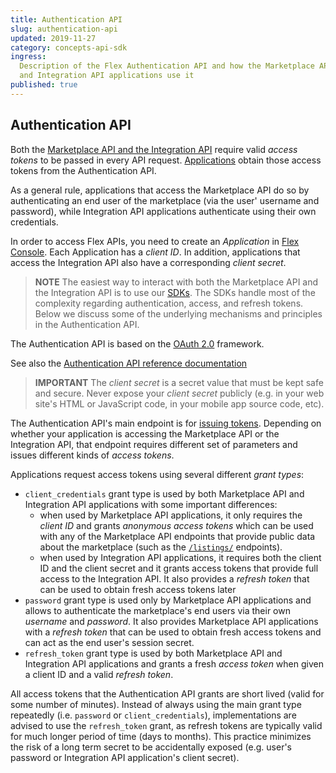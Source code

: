```yaml
---
title: Authentication API
slug: authentication-api
updated: 2019-11-27
category: concepts-api-sdk
ingress:
  Description of the Flex Authentication API and how the Marketplace API
  and Integration API applications use it
published: true
---
```


## Authentication API

Both the
[Marketplace API and the Integration API](/concepts-api-sdk/marketplace-api-integration-api/)
require valid _access tokens_ to be passed in every API request.
[Applications](/concepts-development/applications/) obtain those access
tokens from the Authentication API.

As a general rule, applications that access the Marketplace API do so by
authenticating an end user of the marketplace (via the user' username
and password), while Integration API applications authenticate using
their own credentials.

In order to access Flex APIs, you need to create an _Application_ in
[Flex Console](https://flex-console.sharetribe.com/applications). Each
Application has a _client ID_. In addition, applications that access the
Integration API also have a corresponding _client secret_.

> **NOTE** The easiest way to interact with both the Marketplace API and
> the Integration API is to use our [SDKs](/concepts-api-sdk/js-sdk/).
> The SDKs handle most of the complexity regarding authentication,
> access, and refresh tokens. Below we discuss some of the underlying
> mechanisms and principles in the Authentication API.

The Authentication API is based on the [OAuth 2.0](https://oauth.net/2/)
framework.

See also the
[Authentication API reference documentation](https://www.sharetribe.com/api-reference/authentication.html)

> **IMPORTANT** The _client secret_ is a secret value that must be kept
> safe and secure. Never expose your _client secret_ publicly (e.g. in
> your web site's HTML or JavaScript code, in your mobile app source
> code, etc).

The Authentication API's main endpoint is for
[issuing tokens](https://www.sharetribe.com/api-reference/authentication.html#issuing-tokens).
Depending on whether your application is accessing the Marketplace API
or the Integration API, that endpoint requires different set of
parameters and issues different kinds of _access tokens_.

Applications request access tokens using several different _grant
types_:

- `client_credentials` grant type is used by both Marketplace API and
  Integration API applications with some important differences:
  - when used by Marketplace API applications, it only requires the
    _client ID_ and grants _anonymous access tokens_ which can be used
    with any of the Marketplace API endpoints that provide public data
    about the marketplace (such as the
    [`/listings/`](https://www.sharetribe.com/api-reference/marketplace.html#listings)
    endpoints).
  - when used by Integration API applications, it requires both the
    client ID and the client secret and it grants access tokens that
    provide full access to the Integration API. It also provides a
    _refresh token_ that can be used to obtain fresh access tokens later
- `password` grant type is used only by Marketplace API applications and
  allows to authenticate the marketplace's end users via their own
  _username_ and _password_. It also provides Marketplace API
  applications with a _refresh token_ that can be used to obtain fresh
  access tokens and can act as the end user's session secret.
- `refresh_token` grant type is used by both Marketplace API and
  Integration API applications and grants a fresh _access token_ when
  given a client ID and a valid _refresh token_.

All access tokens that the Authentication API grants are short lived
(valid for some number of minutes). Instead of always using the main
grant type repeatedly (i.e. `password` or `client_credentials`),
implementations are advised to use the `refresh_token` grant, as refresh
tokens are typically valid for much longer period of time (days to
months). This practice minimizes the risk of a long term secret to be
accidentally exposed (e.g. user's password or Integration API
application's client secret).
